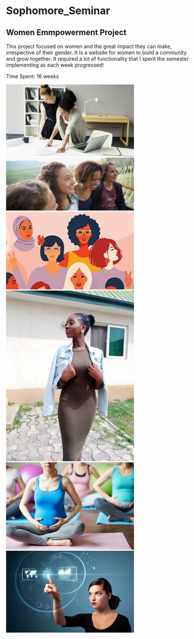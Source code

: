 # Sophomore_Seminar
## Women Emmpowerment Project
This project focused on women and the great impact they can make, irrespective of their gender. It is a website for women to build a community and grow together.
It required a lot of functionality that I spent the semester implementing as each week progressed!

Time Spent: 16 weeks

<img src ='images/business-women2.jpg' width='350px'/>
<img src ='images/Wome_smiling' width='350px'/>
<img src ='images/Website picture.jpg' width='350px'/>
<img src ='images/IMG_0204.jpg' width='350px'/>
<img src ='images/pregnant-women.jpg' width='350px'/>
<img src ='images/woman-tech1.jpg' width='350px'/>
